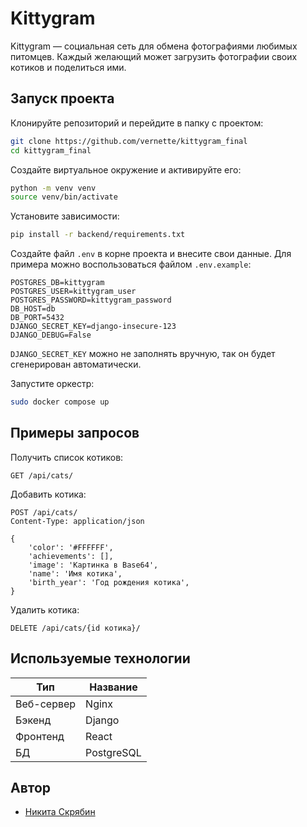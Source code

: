 # Kittygram

Kittygram — социальная сеть для обмена фотографиями любимых питомцев. Каждый желающий может загрузить фотографии своих котиков и поделиться ими.

## Запуск проекта

Клонируйте репозиторий и перейдите в папку с проектом:

```bash
git clone https://github.com/vernette/kittygram_final
cd kittygram_final
```

Создайте виртуальное окружение и активируйте его:

```bash
python -m venv venv
source venv/bin/activate
```

Установите зависимости:

```bash
pip install -r backend/requirements.txt
```

Создайте файл `.env` в корне проекта и внесите свои данные. Для примера можно воспользоваться файлом `.env.example`:

```plaintext
POSTGRES_DB=kittygram
POSTGRES_USER=kittygram_user
POSTGRES_PASSWORD=kittygram_password
DB_HOST=db
DB_PORT=5432
DJANGO_SECRET_KEY=django-insecure-123
DJANGO_DEBUG=False
```

`DJANGO_SECRET_KEY` можно не заполнять вручную, так он будет сгенерирован автоматически.

Запустите оркестр:

```bash
sudo docker compose up
```

## Примеры запросов

Получить список котиков:

```http
GET /api/cats/
```

Добавить котика:

```http
POST /api/cats/
Content-Type: application/json

{
    'color': '#FFFFFF',
    'achievements': [],
    'image': 'Картинка в Base64',
    'name': 'Имя котика',
    'birth_year': 'Год рождения котика',
}
```

Удалить котика:

```http
DELETE /api/cats/{id котика}/
```

## Используемые технологии

| Тип        | Название   |
| ---------- | ---------- |
| Веб-сервер | Nginx      |
| Бэкенд     | Django     |
| Фронтенд   | React      |
| БД         | PostgreSQL |

## Автор

- [Никита Скрябин](https://github.com/vernette)
